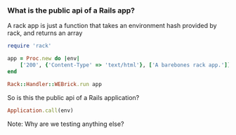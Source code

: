 ### What is the public api of a Rails app?

A rack app is just a function that takes an environment hash provided by rack, and returns an array
```ruby
require 'rack'

app = Proc.new do |env|
    ['200', {'Content-Type' => 'text/html'}, ['A barebones rack app.']]
end

Rack::Handler::WEBrick.run app
```

So is this the public api of a Rails application?
```ruby
Application.call(env)
```

Note: Why are we testing anything else?